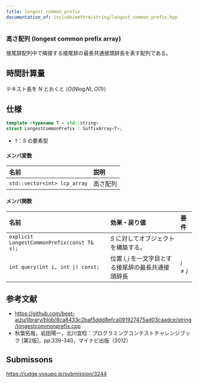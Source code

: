 ```yaml
---
title: longest common prefix
documentation_of: include/emthrm/string/longest_common_prefix.hpp
---
```



### 高さ配列 (longest common prefix array)

接尾辞配列中で隣接する接尾辞の最長共通接頭辞長を表す配列である。


## 時間計算量

テキスト長を $N$ とおくと $\langle O(N\log{N}), O(1) \rangle$


## 仕様

```cpp
template <typename T = std::string>
struct LongestCommonPrefix : SuffixArray<T>;
```

- `T`：$S$ の要素型

#### メンバ変数

|名前|説明|
|:--|:--|
|`std::vector<int> lcp_array`|高さ配列|

#### メンバ関数

|名前|効果・戻り値|要件|
|:--|:--|:--|
|`explicit LongestCommonPrefix(const T& s);`|$S$ に対してオブジェクトを構築する。||
|`int query(int i, int j) const;`|位置 $i, j$ を一文字目とする接尾辞の最長共通接頭辞長|$i \neq j$|


## 参考文献

- https://github.com/beet-aizu/library/blob/8ca8433c2baf5ddd8efca091927475ad03caadce/string/longestcommonprefix.cpp
- 秋葉拓哉，岩田陽一，北川宜稔：プログラミングコンテストチャレンジブック \[第2版\]，pp.339-340，マイナビ出版（2012）


## Submissons

https://judge.yosupo.jp/submission/3244
